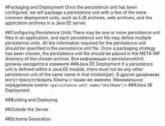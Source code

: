 #Packaging and Deployment
Once the persistence unit has been configured, we will package a persistence unit with a few of the more common deployment units, such as EJB archives, web archives, and the application archives in a Java EE server. 

##Configuring Persistence Units
There may be one or more persistence.xml files in an application, and each persistence.xml file may define multiple persistence units. 
All the information required for the persistence unit should be specified in the persistence.xml file. Once a packaging strategy has been chosen, the persistence.xml file should be placed in the META-INF directory of the chosen archive. 
Вся информация о persistanceUnit должна находится в элементе <persistence-unit>
###Java EE Deployment
if a persistence unit is defined within a Java EE module, there must not be any other persistence unit of the same name in that module(jar). В других джарниках могут присутствовать Юниты с таким же именем.
Минимальное определение юнита: `<persistence-unit name="UnitName"/>`
###Java SE Deployment
 
##Building and Deploying
 
 
##Outside the Server
 
 
##Schema Generation

